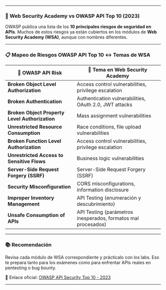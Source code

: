 
---

### 🔗 Web Security Academy vs OWASP API Top 10 (2023) 

OWASP publica una lista de los **10 principales riesgos de seguridad en APIs**. Muchos de estos riesgos ya están cubiertos en los módulos de **Web Security Academy (WSA)**, aunque con nombres diferentes.

---

### 📋 Mapeo de Riesgos OWASP API Top 10 ↔️ Temas de WSA

|🛑 OWASP API Risk|📘 Tema en Web Security Academy|
|---|---|
|**Broken Object Level Authorization**|Access control vulnerabilities, privilege escalation|
|**Broken Authentication**|Authentication vulnerabilities, OAuth 2.0, JWT attacks|
|**Broken Object Property Level Authorization**|Mass assignment vulnerabilities|
|**Unrestricted Resource Consumption**|Race conditions, file upload vulnerabilities|
|**Broken Function Level Authorization**|Access control vulnerabilities, privilege escalation|
|**Unrestricted Access to Sensitive Flows**|Business logic vulnerabilities|
|**Server-Side Request Forgery (SSRF)**|Server-Side Request Forgery (SSRF)|
|**Security Misconfiguration**|CORS misconfigurations, information disclosure|
|**Improper Inventory Management**|API Testing (enumeración y descubrimiento)|
|**Unsafe Consumption of APIs**|API Testing (parámetros inesperados, formatos mal procesados)|

---

### 📚 Recomendación

Revisa cada módulo de WSA correspondiente y prácticalo con los labs. Eso te prepara tanto para los exámenes como para enfrentar APIs reales en pentesting o bug bounty.

📎 Enlace oficial: [OWASP API Security Top 10 - 2023](https://owasp.org/API-Security/)

---

